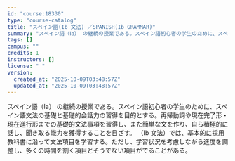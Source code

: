 ```yaml
---
id: "course:18330"
type: "course-catalog"
title: "スペイン語(Ib 文法) ／SPANISH(Ib GRAMMAR)"
summary: "スペイン語（Ⅰa） の継続の授業である。スペイン語初心者の学生のために、スペイン語文法の基礎と基礎的会話力の習得を目的とする。再帰動詞や現在完了形・現在進行形までの基礎的文法事項を習得し、また簡単な文を作り、自ら積極的に話し、聞き取る能力を…"
tags: []
campus: ""
credits: 1
instructors: []
license: " "
version:
  created_at: "2025-10-09T03:48:57Z"
  updated_at: "2025-10-09T03:48:57Z"
---
```


スペイン語（Ⅰa） の継続の授業である。スペイン語初心者の学生のために、スペイン語文法の基礎と基礎的会話力の習得を目的とする。再帰動詞や現在完了形・現在進行形までの基礎的文法事項を習得し、また簡単な文を作り、自ら積極的に話し、聞き取る能力を獲得することを目ざす。 （Ⅰb 文法）では、基本的に採用教科書に沿って文法項目を学習する。ただし、学習状況を考慮しながら進度を調整し、多くの時間を割く項目とそうでない項目がでることがある。
